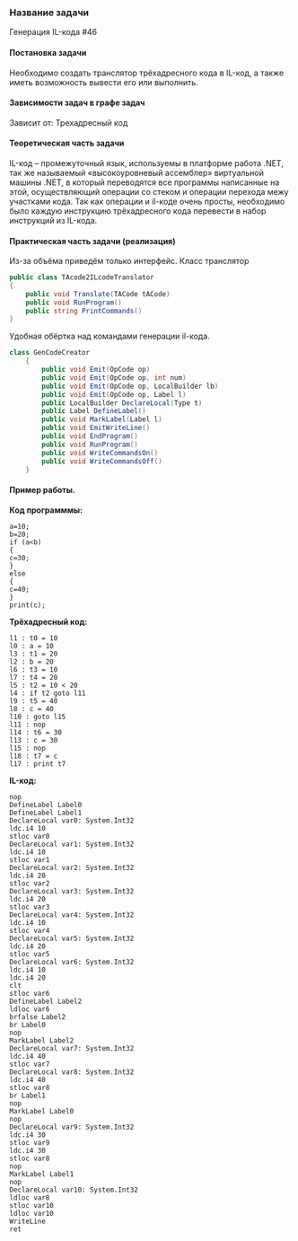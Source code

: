 ### Название задачи
Генерация IL-кода #46

#### Постановка задачи
Необходимо создать транслятор трёхадресного кода в IL-код, а также иметь возможность вывести его или выполнить.

#### Зависимости задач в графе задач
Зависит от: Трехадресный код

#### Теоретическая часть задачи
IL-код – промежуточный язык, используемы в платформе работа .NET, так же называемый «высокоуровневый ассемблер» виртуальной машины .NET, в который переводятся все программы написанные на этой, осуществляющий операции со стеком и операции перехода межу участками кода. Так как операции и il-коде очень просты, необходимо было каждую инструкцию трёхадресного кода перевести в набор инструкций из IL-кода.


#### Практическая часть задачи (реализация)
Из-за объёма приведём только интерфейс.
Класс транслятор

```csharp
public class TAcode2ILcodeTranslator
{
    public void Translate(TACode tACode)
    public void RunProgram()
    public string PrintCommands()
}
```

Удобная обёртка над командами генерации il-кода.

```csharp
class GenCodeCreator
    {
        public void Emit(OpCode op)
        public void Emit(OpCode op, int num)
        public void Emit(OpCode op, LocalBuilder lb)
        public void Emit(OpCode op, Label l)
        public LocalBuilder DeclareLocal(Type t)
        public Label DefineLabel()
        public void MarkLabel(Label l)
        public void EmitWriteLine()
        public void EndProgram()
        public void RunProgram()
        public void WriteCommandsOn()
        public void WriteCommandsOff()
    }
```

#### Пример работы.
**Код программмы:**
```
a=10;
b=20;
if (a<b)
{
c=30;
}
else
{
c=40;
}
print(c);
```

**Трёхадресный код:**
```
l1 : t0 = 10
l0 : a = 10
l3 : t1 = 20
l2 : b = 20
l6 : t3 = 10
l7 : t4 = 20
l5 : t2 = 10 < 20
l4 : if t2 goto l11
l9 : t5 = 40
l8 : c = 40
l10 : goto l15
l11 : nop
l14 : t6 = 30
l13 : c = 30
l15 : nop
l18 : t7 = c
l17 : print t7 
```

**IL-код:**
```
nop
DefineLabel Label0
DefineLabel Label1
DeclareLocal var0: System.Int32
ldc.i4 10
stloc var0
DeclareLocal var1: System.Int32
ldc.i4 10
stloc var1
DeclareLocal var2: System.Int32
ldc.i4 20
stloc var2
DeclareLocal var3: System.Int32
ldc.i4 20
stloc var3
DeclareLocal var4: System.Int32
ldc.i4 10
stloc var4
DeclareLocal var5: System.Int32
ldc.i4 20
stloc var5
DeclareLocal var6: System.Int32
ldc.i4 10
ldc.i4 20
clt
stloc var6
DefineLabel Label2
ldloc var6
brfalse Label2
br Label0
nop
MarkLabel Label2
DeclareLocal var7: System.Int32
ldc.i4 40
stloc var7
DeclareLocal var8: System.Int32
ldc.i4 40
stloc var8
br Label1
nop
MarkLabel Label0
nop
DeclareLocal var9: System.Int32
ldc.i4 30
stloc var9
ldc.i4 30
stloc var8
nop
MarkLabel Label1
nop
DeclareLocal var10: System.Int32
ldloc var8
stloc var10
ldloc var10
WriteLine
ret
```